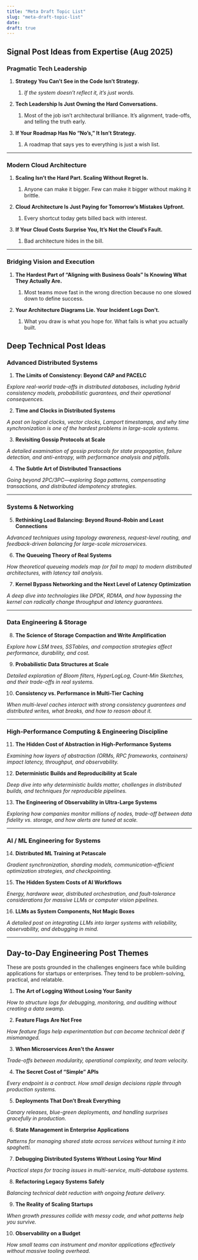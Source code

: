 ```yaml
---
title: "Meta Draft Topic List"
slug: "meta-draft-topic-list"
date: 
draft: true
---
```

## Signal Post Ideas from Expertise (Aug 2025)

### Pragmatic Tech Leadership

  1. **Strategy You Can’t See in the Code Isn’t Strategy.**

     1. _If the system doesn’t reflect it, it’s just words._

  2. **Tech Leadership Is Just Owning the Hard Conversations.**

     1. Most of the job isn’t architectural brilliance. It’s alignment, trade-offs, and telling the truth early.

  3. **If Your Roadmap Has No “No’s,” It Isn’t Strategy.**

     1. A roadmap that says yes to everything is just a wish list.

* * *

### Modern Cloud Architecture

  1. **Scaling Isn’t the Hard Part. Scaling Without Regret Is.**

     1. Anyone can make it bigger. Few can make it bigger without making it brittle.

  2. **Cloud Architecture Is Just Paying for Tomorrow’s Mistakes Upfront.**

     1. Every shortcut today gets billed back with interest.

  3. **If Your Cloud Costs Surprise You, It’s Not the Cloud’s Fault.**

     1. Bad architecture hides in the bill.

* * *

### Bridging Vision and Execution

  1. **The Hardest Part of “Aligning with Business Goals” Is Knowing What They Actually Are.**

     1. Most teams move fast in the wrong direction because no one slowed down to define success. 

  2. **Your Architecture Diagrams Lie. Your Incident Logs Don’t.**

     1. What you draw is what you hope for. What fails is what you actually built.

## Deep Technical Post Ideas

### **Advanced Distributed Systems**

  1. **The Limits of Consistency: Beyond CAP and PACELC**

 _Explore real-world trade-offs in distributed databases, including hybrid
consistency models, probabilistic guarantees, and their operational
consequences._

  2. **Time and Clocks in Distributed Systems**

 _A post on logical clocks, vector clocks, Lamport timestamps, and why time
synchronization is one of the hardest problems in large-scale systems._

  3. **Revisiting Gossip Protocols at Scale**

 _A detailed examination of gossip protocols for state propagation, failure
detection, and anti-entropy, with performance analysis and pitfalls._

  4. **The Subtle Art of Distributed Transactions**

 _Going beyond 2PC/3PC—exploring Saga patterns, compensating transactions, and
distributed idempotency strategies._

* * *

### **Systems &amp; Networking**

  5. **Rethinking Load Balancing: Beyond Round-Robin and Least Connections**

 _Advanced techniques using topology awareness, request-level routing, and
feedback-driven balancing for large-scale microservices._

  6. **The Queueing Theory of Real Systems**

 _How theoretical queueing models map (or fail to map) to modern distributed
architectures, with latency tail analysis._

  7. **Kernel Bypass Networking and the Next Level of Latency Optimization**

 _A deep dive into technologies like DPDK, RDMA, and how bypassing the kernel
can radically change throughput and latency guarantees._

* * *

### **Data Engineering &amp; Storage**

  8. **The Science of Storage Compaction and Write Amplification**

 _Explore how LSM trees, SSTables, and compaction strategies affect
performance, durability, and cost._

  9. **Probabilistic Data Structures at Scale**

 _Detailed exploration of Bloom filters, HyperLogLog, Count-Min Sketches, and
their trade-offs in real systems._

  10. **Consistency vs. Performance in Multi-Tier Caching**

 _When multi-level caches interact with strong consistency guarantees and
distributed writes, what breaks, and how to reason about it._

* * *

### **High-Performance Computing &amp; Engineering Discipline**

  11. **The Hidden Cost of Abstraction in High-Performance Systems**

 _Examining how layers of abstraction (ORMs, RPC frameworks, containers)
impact latency, throughput, and observability._

  12. **Deterministic Builds and Reproducibility at Scale**

 _Deep dive into why deterministic builds matter, challenges in distributed
builds, and techniques for reproducible pipelines._

  13. **The Engineering of Observability in Ultra-Large Systems**

 _Exploring how companies monitor millions of nodes, trade-off between data
fidelity vs. storage, and how alerts are tuned at scale._

* * *

### **AI / ML Engineering for Systems**

  14. **Distributed ML Training at Petascale**

 _Gradient synchronization, sharding models, communication-efficient
optimization strategies, and checkpointing._

  15. **The Hidden System Costs of AI Workflows**

 _Energy, hardware wear, distributed orchestration, and fault-tolerance
considerations for massive LLMs or computer vision pipelines._

  16. **LLMs as System Components, Not Magic Boxes**

 _A detailed post on integrating LLMs into larger systems with reliability,
observability, and debugging in mind._

* * *

## **Day-to-Day Engineering Post Themes**

These are posts grounded in the challenges engineers face while building
applications for startups or enterprises. They tend to be problem-solving,
practical, and relatable.

  1. **The Art of Logging Without Losing Your Sanity**

 _How to structure logs for debugging, monitoring, and auditing without
creating a data swamp._

  2. **Feature Flags Are Not Free**

 _How feature flags help experimentation but can become technical debt if
mismanaged._

  3. **When Microservices Aren’t the Answer**

 _Trade-offs between modularity, operational complexity, and team velocity._

  4. **The Secret Cost of “Simple” APIs**

 _Every endpoint is a contract. How small design decisions ripple through
production systems._

  5. **Deployments That Don’t Break Everything**

 _Canary releases, blue-green deployments, and handling surprises gracefully
in production._

  6. **State Management in Enterprise Applications**

 _Patterns for managing shared state across services without turning it into
spaghetti._

  7. **Debugging Distributed Systems Without Losing Your Mind**

 _Practical steps for tracing issues in multi-service, multi-database
systems._

  8. **Refactoring Legacy Systems Safely**

 _Balancing technical debt reduction with ongoing feature delivery._

  9. **The Reality of Scaling Startups**

 _When growth pressures collide with messy code, and what patterns help you
survive._

  10. **Observability on a Budget**

 _How small teams can instrument and monitor applications effectively without
massive tooling overhead._

